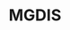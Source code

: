 ---
key: mgdis
title: MGDIS
category: 2048
logoURL: logos/2048-mgdis.png
url: https://mgdis.fr/
socials: []
---